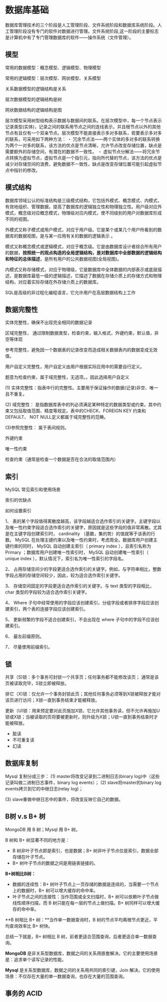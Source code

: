 # 数据库基础



数据库管理技术的三个阶段是人工管理阶段、文件系统阶段和数据库系统阶段。人工管理阶段没有专门的软件对数据进行管理。文件系统阶段,这一阶段的主要标志是计算机中有了专门管理数据库的软件——操作系统（文件管理）。 



## 模型

常用的数据模型：概念模型、逻辑模型、物理模型

常用的逻辑模型：层次模型、网状模型、关系模型



关系数据模型的逻辑结构是关系

层次数据模型的逻辑结构是树

网状数据结构的逻辑结构是图



层次模型采用树型结构表示数据与数据间的联系。在层次模型中，每一个节点表示记录类型(实体)，记录之间的联系用节点之间的连线表示，并且根节点以外的其他节点有且仅有一个双亲节点。层次模型不能直接表示多对多联系，若要表示多对多的联系，可采用如下两种方法： 
・ 冗余节点法――两个实体的多对多的联系转换为两个一对多的联系，该方法的优点是节点清晰，允许节点改变存储位置，缺点是需要额外的存储空间，有潜在的数据不一致性。 
・ 虚拟节点分解法――将冗余节点转换为虚拟节点，虚拟节点是一个指引元，指向所代替的节点，该方法的优点是减少对存储空间的浪费，避免数据不一致性，缺点是改变存储位置可能引起虚拟节点中指针的修改。



## 模式结构





数据库领域公认的标准结构是三级模式结构，它包括外模式、概念模式、内模式，有效地组织、管理数据，提高了数据库的逻辑独立性和物理独立性。用户级对应外模式，概念级对应概念模式，物理级对应内模式，使不同级别的用户对数据库形成不同的视图。

外模式又称子模式或用户模式，对应于用户级。它是某个或某几个用户所看到的数据库的数据视图，是与某一应用有关的数据的逻辑表示 。

模式又称概念模式或逻辑模式，对应于概念级。它是由数据库设计者综合所有用户的数据，**按照统一的观点构造的全局逻辑结构，是对数据库中全部数据的逻辑结构和特征的总体描述**，是所有用户的公共数据视图(全局视图)。

内模式又称存储模式，对应于物理级，它是数据库中全体数据的内部表示或底层描述，是数据库最低一级的逻辑描述，它描述了数据在存储介质上的存储方式和物理结构，对应着实际存储在外存储介质上的数据库。



SQL是高级的非过程化编程语言，它允许用户在高层数据结构上工作



## 数据完整性

实体完整性，确保不出现完全相同的数据记录

区域完整性， 通过限制数据类型，检查约束，输入格式，外键约束，默认值，非空等体现

参考完整性，避免因一个数据表的记录改变而造成相关数据表内的数据变成无效值。

用户自定义完整性，用户自定义由用户根据实际应用中的需要自行定义。

题意为检查约束，属于域完整性，无选项。。因此选择用户自定义



(1) 实体完整性：指表中行的完整性。主要用于保证操作的数据(记录)非空、唯一且不重复。

(2) 域完整性： 是指数据库表中的列必须满足某种特定的数据类型或约束。其中约束又包括取值范围、精度等规定。表中的CHECK、FOREIGN KEY 约束和DEFAULT、 NOT NULL定义都属于域完整性的范畴。

(3)参照完整性： 属于表间规则。



外键约束

唯一性约束

检查约束（通常是检查一个数据是否在合法的取值范围内）



## 索引

MySQL 常见索引和使用场景

索引的优缺点

如何设置索引

1、  表的某个字段值得离散度越高，该字段越适合选作索引的关键字。主键字段以及唯一性约束字段适合选作索引的关键字，原因就是这些字段的值非常离散。尤其是在主键字段创建索引时， cardinality （基数，集的势）的值就等于该表的行数。 MySQL 在处理主键约束以及唯一性约束时，考虑周全。数据库用户创建主键约束的同时， MySQL 自动创建主索引（ primary index ），且索引名称为 Primary ；数据库用户创建唯一性索引时， MySQL 自动创建唯一性索引（ unique index ），默认情况下，索引名为唯一性索引的字段名。

2、  占用存储空间少的字段更适合选作索引的关键字。例如，与字符串相比，整数字段占用的存储空间较少，因此，较为适合选作索引关键字。

3、  存储空间固定的字段更适合选作索引的关键字。与 text 类型的字段相比， char 类型的字段较为适合选作索引关键字。

4、  Where 子句中经常使用的字段应该创建索引，分组字段或者排序字段应该创建索引，两个表的连接字段应该创建索引。

5、  更新频繁的字段不适合创建索引，不会出现在 where 子句中的字段不应该创建索引。

6、  最左前缀原则。

7、  尽量使用前缀索引。





## 锁



共享（S)锁：多个事务可封锁一个共享页；任何事务都不能修改该页； 通常是该页被读取完毕，S锁立即被释放。 

排它（X)锁：仅允许一个事务封锁此页；其他任何事务必须等到X锁被释放才能对该页进行访问；X锁一直到事务结束才能被释放。

更新（U)锁：用来预定要对此页施加X锁，它允许其他事务读，但不允许再施加U锁或X锁；当被读取的页将要被更新时，则升级为X锁；U锁一直到事务结束时才能被释放。





* 脏读
* 不可重复读
* 幻读



## 数据库复制

Mysql 复制分成三步：
(1)   master将改变记录到二进制日志(binary log)中（这些记录叫做二进制日志事件，binary log events）；
(2)   slave将master的binary log events拷贝到它的中继日志(relay log)；

(3)   slave重做中继日志中的事件，将改变反映它自己的数据。



## B树 v.s B+ 树

MongoDB 用 B 树；Mysql 用 B+ 树。



B 树和 B+ 树显著不同的地方是：

- B 树非叶子节点即是索引，也是数据；B+ 树非叶子节点仅是索引，数据全部存储在叶子节点。
- B+ 树叶子节点的数据之间是用链表链接的。



**B+树相比B树：**

* 数据的连续性：B+ 树叶子节点上一页存储的数据是连续的，当需要一个节点上的数据时，B+ 树可以增大缓存的命中率。
* 叶子节点之间的连接性：当作范围或全文扫描时，B+ 树可以依赖叶子节点做线性顺序扫描，而 B 树只能在每一层的节点上做扫描。B+ 树同样可以增大缓存的命中率。

**B 树相比 B+ 树：**当作单一数据查询时，B 树的节点平均离根节点更近，平均查询效率比 B+ 树快。



总结一下就是，B+ 树相比 B 树，前者更适合范围查询，后者更适合单一数据查询。

**MongoDB** 是非关系型数据库，数据之间的关系用嵌套解决。它的主要使用场景是：追求单个读写记录的性能。

**Mysql** 是关系型数据库，数据之间的关系用共同的索引键，Join 解决。它的使用场景：不仅存在大量的单一数据查询，也存在大量的范围查询。



## 事务的 ACID



